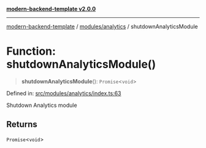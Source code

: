 [**modern-backend-template v2.0.0**](../../../README.md)

***

[modern-backend-template](../../../modules.md) / [modules/analytics](../README.md) / shutdownAnalyticsModule

# Function: shutdownAnalyticsModule()

> **shutdownAnalyticsModule**(): `Promise`\<`void`\>

Defined in: [src/modules/analytics/index.ts:63](https://github.com/maemreyo/saas-4cus-nodejs/blob/1a77de11cd6eaefe66c31c7f5de281673fc25ce5/src/modules/analytics/index.ts#L63)

Shutdown Analytics module

## Returns

`Promise`\<`void`\>

